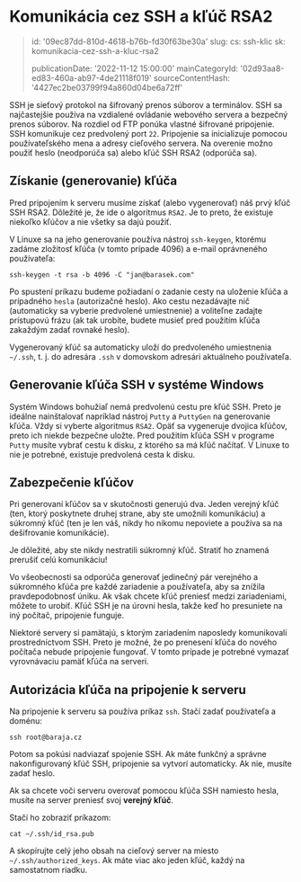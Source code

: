 Komunikácia cez SSH a kľúč RSA2
===============================

> id: '09ec87dd-810d-4618-b76b-fd30f63be30a'
> slug:
> 	cs: ssh-klic
> 	sk: komunikacia-cez-ssh-a-kluc-rsa2
> 
> publicationDate: '2022-11-12 15:00:00'
> mainCategoryId: '02d93aa8-ed83-460a-ab97-4de21118f019'
> sourceContentHash: '4427ec2be03799f94a860d04be6a72ff'

SSH je sieťový protokol na šifrovaný prenos súborov a terminálov. SSH sa najčastejšie používa na vzdialené ovládanie webového servera a bezpečný prenos súborov. Na rozdiel od FTP ponúka vlastné šifrované pripojenie. SSH komunikuje cez predvolený port `22`. Pripojenie sa inicializuje pomocou používateľského mena a adresy cieľového servera. Na overenie možno použiť heslo (neodporúča sa) alebo kľúč SSH RSA2 (odporúča sa).

Získanie (generovanie) kľúča
--------------------------

Pred pripojením k serveru musíme získať (alebo vygenerovať) náš prvý kľúč SSH RSA2. Dôležité je, že ide o algoritmus `RSA2`. Je to preto, že existuje niekoľko kľúčov a nie všetky sa dajú použiť.

V Linuxe sa na jeho generovanie používa nástroj `ssh-keygen`, ktorému zadáme zložitosť kľúča (v tomto prípade 4096) a e-mail oprávneného používateľa:

```shell
ssh-keygen -t rsa -b 4096 -C "jan@barasek.com"
```

Po spustení príkazu budeme požiadaní o zadanie cesty na uloženie kľúča a prípadného `hesla` (autorizačné heslo). Ako cestu nezadávajte nič (automaticky sa vyberie predvolené umiestnenie) a voliteľne zadajte prístupovú frázu (ak tak urobíte, budete musieť pred použitím kľúča zakaždým zadať rovnaké heslo).

Vygenerovaný kľúč sa automaticky uloží do predvoleného umiestnenia `~/.ssh`, t. j. do adresára `.ssh` v domovskom adresári aktuálneho používateľa.

Generovanie kľúča SSH v systéme Windows
-------------------------------

Systém Windows bohužiaľ nemá predvolenú cestu pre kľúč SSH. Preto je ideálne nainštalovať napríklad nástroj `Putty` a `PuttyGen` na generovanie kľúča. Vždy si vyberte algoritmus `RSA2`. Opäť sa vygeneruje dvojica kľúčov, preto ich niekde bezpečne uložte. Pred použitím kľúča SSH v programe `Putty` musíte vybrať cestu k disku, z ktorého sa má kľúč načítať. V Linuxe to nie je potrebné, existuje predvolená cesta k disku.

Zabezpečenie kľúčov
---------------

Pri generovaní kľúčov sa v skutočnosti generujú dva. Jeden verejný kľúč (ten, ktorý poskytnete druhej strane, aby ste umožnili komunikáciu) a súkromný kľúč (ten je len váš, nikdy ho nikomu nepoviete a používa sa na dešifrovanie komunikácie).

Je dôležité, aby ste nikdy nestratili súkromný kľúč. Stratiť ho znamená prerušiť celú komunikáciu!

Vo všeobecnosti sa odporúča generovať jedinečný pár verejného a súkromného kľúča pre každé zariadenie a používateľa, aby sa znížila pravdepodobnosť úniku. Ak však chcete kľúč preniesť medzi zariadeniami, môžete to urobiť. Kľúč SSH je na úrovni hesla, takže keď ho presuniete na iný počítač, pripojenie funguje.

Niektoré servery si pamätajú, s ktorým zariadením naposledy komunikovali prostredníctvom SSH. Preto je možné, že po prenesení kľúča do nového počítača nebude pripojenie fungovať. V tomto prípade je potrebné vymazať vyrovnávaciu pamäť kľúča na serveri.

Autorizácia kľúča na pripojenie k serveru
--------------------------------------

Na pripojenie k serveru sa používa príkaz `ssh`. Stačí zadať používateľa a doménu:

```shell
ssh root@baraja.cz
```

Potom sa pokúsi nadviazať spojenie SSH. Ak máte funkčný a správne nakonfigurovaný kľúč SSH, pripojenie sa vytvorí automaticky. Ak nie, musíte zadať heslo.

Ak sa chcete voči serveru overovať pomocou kľúča SSH namiesto hesla, musíte na server preniesť svoj **verejný kľúč**.

Stačí ho zobraziť príkazom:

```shell
cat ~/.ssh/id_rsa.pub
```

A skopírujte celý jeho obsah na cieľový server na miesto `~/.ssh/authorized_keys`. Ak máte viac ako jeden kľúč, každý na samostatnom riadku.
